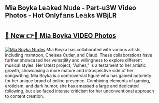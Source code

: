 ## Mia Boyka Le𝚊ked N𝚞de - Part-u3W Video Photos - Hot Onlyf𝚊ns Le𝚊ks WBjLR

# <h2><a href="http://ac42922.deff.icu/?id=Mia+Boyka">🔗 New 👉🔴 Mia Boyka VIDEO Photos</a></h2>

[![Mia Boyka N𝚞des](https://i.imgur.com/rIISA9y.gif)](http://ac42922.deff.icu/?id=Mia+Boyka)
Mia Boyka has collaborated with various artists, including mxmtoon, Chelsea Cutler, and Claud. These collaborations have further showcased her versatility and willingness to explore different musical styles. Her latest project, "Ashes," is a testament to her artistic growth, showcasing a more mature and introspective side of her songwriting. Mia Boyka is a controversial figure who has gained notoriety for her unique brand of online presence. Combining elements of gaming, eroticism, and dark humor, she has amassed a large and dedicated following, but also faced intense criticism for her unconventional approach to content creation.
